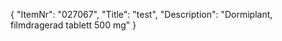{
  "ItemNr": "027067",
  "Title": "test",
  "Description": "Dormiplant, filmdragerad tablett 500 mg"
}